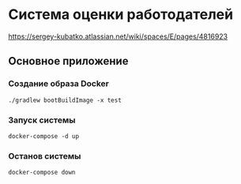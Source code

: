 # Система оценки работодателей
https://sergey-kubatko.atlassian.net/wiki/spaces/E/pages/4816923

## Основное приложение

### Создание образа Docker

    ./gradlew bootBuildImage -x test

### Запуск системы

    docker-compose -d up
    
### Останов системы

    docker-compose down
